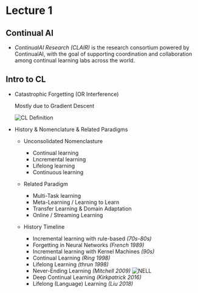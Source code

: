 # Lecture 1
## Continual AI
- *ContinualAI Research (CLAIR)* is the research consortium powered by ContinualAI, with the goal of supporting coordination and collaboration among continual learning labs across the world.
## Intro to CL
- Catastrophic Forgetting (OR Interference)
    
    Mostly due to Gradient Descent
    
    ![CL Definition](/assets/CL_1.pngCL_1.png "more formally")

- History & Nomenclature & Related Paradigms
  
    - Unconsolidated Nomenclasture
        - Continual learning
        - Lncremental learning
        - Lifelong learning
        - Continuous learning
    
    - Related Paradigm
    
        - Multi-Task learning
        - Meta-Learning / Learning to Learn
        - Transfer Learning & Domain Adaptation
        - Online / Streaming Learning

    - History Timeline

        - Incremental learning with rule-based *(70s-80s)*
        - Forgetting in Neural Networks *(French 1989)*
        - Incremental learning with Kernel Machines *(90s)*
        - Continual Learning *(Ring 1998)*
        - Lifelong Learning *(thrun 1998)*
        - Never-Ending Learning *(Mitchell 2009)*
            ![NELL](/assets/CL_2.pngCL_2.png "a Key Milestone")
        - Deep Continual Learning *(Kirkpatrick 2016)*
        - Lifelong (Language) Learning *(Liu 2018)*
